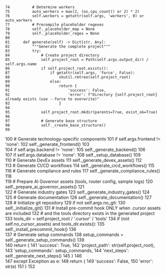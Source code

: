     74	        # Determine workers
    75	        auto_workers = max(2, (os.cpu_count() or 2) * 2)
    76	        self.workers = getattr(self.args, 'workers', 0) or auto_workers
    77	        # Precompile placeholder regexes
    78	        self._placeholder_map = None
    79	        self._placeholder_regex = None
    80	    
    81	    def generate(self) -> Dict[str, Any]:
    82	        """Generate the complete project"""
    83	        try:
    84	            # Create project directory
    85	            self.project_root = Path(self.args.output_dir) / self.args.name
    86	            if self.project_root.exists():
    87	                if getattr(self.args, 'force', False):
    88	                    shutil.rmtree(self.project_root)
    89	                else:
    90	                    return {
    91	                        'success': False,
    92	                        'error': f"Directory {self.project_root} already exists (use --force to overwrite)"
    93	                    }
    94	            
    95	            self.project_root.mkdir(parents=True, exist_ok=True)
    96	            
    97	            # Generate base structure
    98	            self._create_base_structure()
    99	            
   100	            # Generate technology-specific components
   101	            if self.args.frontend != 'none':
   102	                self._generate_frontend()
   103	            
   104	            if self.args.backend != 'none':
   105	                self._generate_backend()
   106	            
   107	            if self.args.database != 'none':
   108	                self._setup_database()
   109	            
   110	            # Generate DevEx assets
   111	            self._generate_devex_assets()
   112	            
   113	            # Generate CI/CD workflows
   114	            self._generate_cicd_workflows()
   115	            
   116	            # Generate compliance and rules
   117	            self._generate_compliance_rules()
   118	            
   119	            # Prepare AI Governor assets (tools, router config, sample logs)
   120	            self._prepare_ai_governor_assets()
   121	            
   122	            # Generate industry gates
   123	            self._generate_industry_gates()
   124	            
   125	            # Generate documentation
   126	            self._generate_documentation()
   127	            
   128	            # Initialize git repository
   129	            if not self.args.no_git:
   130	                self._initialize_git()
   131	                # Install pre-commit hook ONLY when .cursor assets are included
   132	                # and the tools directory exists in the generated project
   133	                tools_dir = self.project_root / '.cursor' / 'tools'
   134	                if (not self.no_cursor_assets) and tools_dir.exists():
   135	                    self._install_precommit_hook()
   136	            
   137	            # Generate setup commands
   138	            setup_commands = self._generate_setup_commands()
   139	            
   140	            return {
   141	                'success': True,
   142	                'project_path': str(self.project_root),
   143	                'setup_commands': setup_commands,
   144	                'next_steps': self._generate_next_steps()
   145	            }
   146	            
   147	        except Exception as e:
   148	            return {
   149	                'success': False,
   150	                'error': str(e)
   151	            }
   152	    
